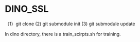# DINO_SSL

（1）git clone 
(2) git submodule init
(3) git submodule update

In dino directory, there is a train_scirpts.sh for training.
